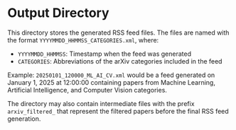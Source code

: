 # Output Directory

This directory stores the generated RSS feed files. The files are named with the format `YYYYMMDD_HHMMSS_CATEGORIES.xml`, where:

- `YYYYMMDD_HHMMSS`: Timestamp when the feed was generated
- `CATEGORIES`: Abbreviations of the arXiv categories included in the feed

Example: `20250101_120000_ML_AI_CV.xml` would be a feed generated on January 1, 2025 at 12:00:00 containing papers from Machine Learning, Artificial Intelligence, and Computer Vision categories.

The directory may also contain intermediate files with the prefix `arxiv_filtered_` that represent the filtered papers before the final RSS feed generation. 